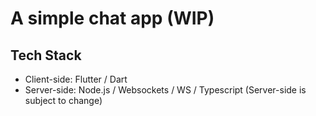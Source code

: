 # A simple chat app (WIP)

## Tech Stack
- Client-side: Flutter / Dart
- Server-side: Node.js / Websockets / WS / Typescript
(Server-side is subject to change)